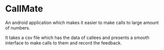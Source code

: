 # CallMate
An android application which makes it easier to make calls to large amount of numbers.

It takes a csv file which has the data of callees and presents a smooth interface to make calls to them and record the feedback.
